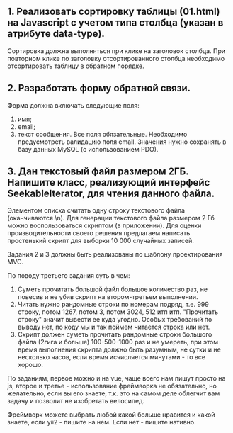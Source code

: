 ## 1. Реализовать сортировку таблицы (01.html) на Javascript с учетом типа столбца (указан в атрибуте data-type).
Сортировка должна выполняться при клике на заголовок столбца.
При повторном клике по заголовку отсортированного столбца необходимо отсортировать таблицу в обратном порядке.
 
## 2. Разработать форму обратной связи.
Форма должна включать следующие поля:
1) имя;
2) email;
3) текст сообщения.
Все поля обязательные.
Необходимо предусмотреть валидацию поля email.
Значения нужно сохранять в базу данных MySQL (с использованием PDO).
 
## 3. Дан текстовый файл размером 2ГБ. Напишите класс, реализующий интерфейс SeekableIterator, для чтения данного файла.
Элементом списка считать одну строку текстового файла (оканчиваются \n).
Для генерации текстового файла размером 2 Гб можно воспользоваться скриптом (в приложении).
Для оценки производительности своего решения предлагаем написать простенький скрипт для выборки 10 000 случайных записей.
 
Задания 2 и 3 должны быть реализованы по шаблону проектирования MVC.

По поводу третьего задания суть в чем:
1. Суметь прочитать большой файл большое количество раз, не повесив и не убив скрипт на втором-третьем выполнении.
2. Читать нужно рандомные строки по номерам подряд, т.е. 999 строку, потом 1267, потом 3, потом 3024, 512 итп итп.
"Прочитать строку" значит вывести ее куда угодно. Особых требований по выводу нет, по коду мы и так поймем читается строка или нет.
3. Скрипт должен суметь прочитать рандомные строки большого файла (2гига и больше) 100-500-1000 раз и не умереть, при этом время выполнения скрипта должно быть разумным, не сутки и не несколько часов, если время исчисляется минутами - то все хорошо.
  
По заданиям, первое можно и на vue, чаще всего нам пишут просто на js, второе и третье - использование фреймворка не обязательно, но желательно, если вы его знаете, т.к. это на самом деле облегчит вам задачу и позволит не изобретать велосипед.
 
Фреймворк можете выбрать любой какой больше нравится и какой знаете, если yii2 - пишите на нем. Если нет - пишите нативно.

